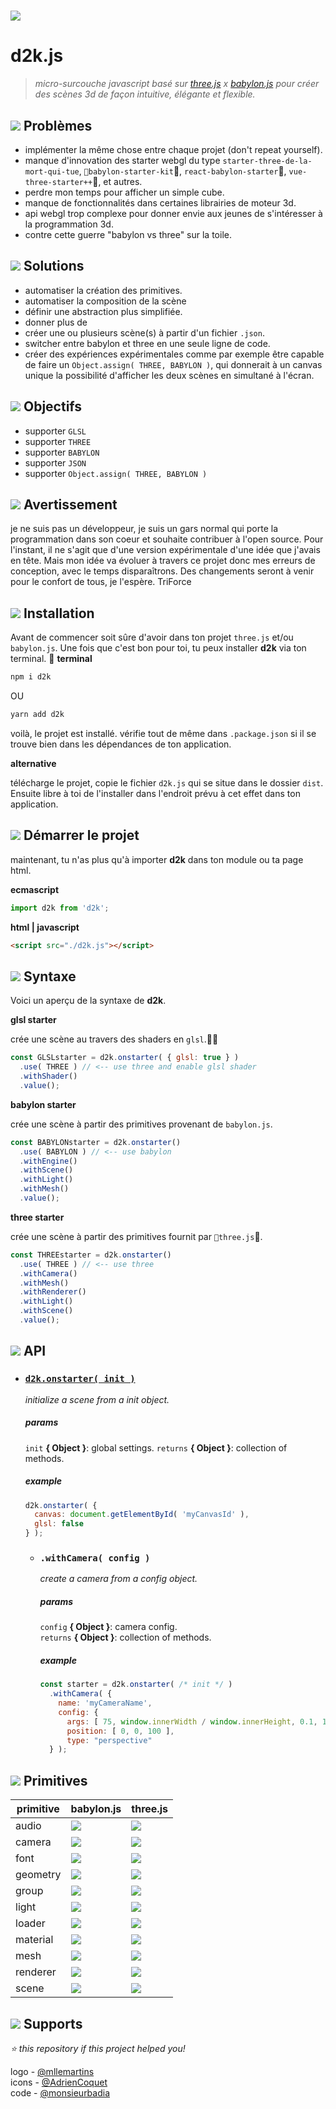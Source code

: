 # <img src="../images/d2k-logo-standard.png"/>

# d2k.js <!-- [![NPM Package][npm]][npm-url] [![Build Size][build-size]][build-size-url] [![NPM Downloads][npm-downloads]][npmtrends-url] [![Dev Dependencies][dev-dependencies]][dev-dependencies-url] -->

> *micro-surcouche javascript basé sur [three.js](https://threejs.org) x [babylon.js](https://www.babylonjs.com) pour créer des scènes 3d de façon intuitive, élégante et flexible.*

## <img src="./icons/icon-problem.svg"/> Problèmes

- implémenter la même chose entre chaque projet (don't repeat yourself).
- manque d'innovation des starter webgl du type `starter-three-de-la-mort-qui-tue`, `babylon-starter-kit`, `react-babylon-starter`, `vue-three-starter++`, et autres.
- perdre mon temps pour afficher un simple cube.
- manque de fonctionnalités dans certaines librairies de moteur 3d.
- api webgl trop complexe pour donner envie aux jeunes de s'intéresser à la programmation 3d.
- contre cette guerre "babylon vs three" sur la toile.

## <img src="./icons/icon-solution.svg"/> Solutions

- automatiser la création des primitives.
- automatiser la composition de la scène
- définir une abstraction plus simplifiée.
- donner plus de
- créer une ou plusieurs scène(s) à partir d'un fichier `.json`.
- switcher entre babylon et three en une seule ligne de code.
- créer des expériences expérimentales comme par exemple être capable de faire un `Object.assign( THREE, BABYLON )`, qui donnerait à un canvas unique la possibilité d'afficher les deux scènes en simultané à l'écran.

## <img src="./icons/icon-goals.svg"/> Objectifs

- supporter `GLSL`
- supporter `THREE`
- supporter `BABYLON` 
- supporter `JSON`
- supporter `Object.assign( THREE, BABYLON )`

## <img src="./icons/icon-disclaimer.svg"/> Avertissement

je ne suis pas un développeur, je suis un gars normal qui porte la programmation dans son coeur et souhaite contribuer à l'open source. Pour l'instant, il ne s'agit que d'une version expérimentale d'une idée que j'avais en tête. Mais mon idée va évoluer à travers ce projet donc mes erreurs de conception, avec le temps disparaîtrons. Des changements seront à venir pour le confort de tous, je l'espère. TriForce

## <img src="./icons/icon-installation.svg"/> Installation

Avant de commencer soit sûre d'avoir dans ton projet `three.js` et/ou `babylon.js`. Une fois que c'est bon pour toi, tu peux installer **d2k** via ton terminal.

**terminal**

```sh
npm i d2k
```

OU

```sh
yarn add d2k
```

voilà, le projet est installé. vérifie tout de même dans `.package.json` si il se trouve bien dans les dépendances de ton application.

**alternative**

télécharge le projet, copie le fichier `d2k.js` qui se situe dans le dossier `dist`. Ensuite libre à toi de l'installer dans l'endroit prévu à cet effet dans ton application.

## <img src="./icons/icon-start-project.svg"/> Démarrer le projet

maintenant, tu n'as plus qu'à importer **d2k** dans ton module ou ta page html.

**ecmascript**

```js
import d2k from 'd2k';
```

**html | javascript**

```html
<script src="./d2k.js"></script>
```

## <img src="./icons/icon-syntax.svg"/> Syntaxe

Voici un aperçu de la syntaxe de **d2k**.

**glsl starter**

crée une scène au travers des shaders en `glsl`.

```js
const GLSLstarter = d2k.onstarter( { glsl: true } )
  .use( THREE ) // <-- use three and enable glsl shader
  .withShader()
  .value();
```

**babylon starter**

crée une scène à partir des primitives provenant de `babylon.js`.

```js
const BABYLONstarter = d2k.onstarter()
  .use( BABYLON ) // <-- use babylon
  .withEngine()
  .withScene()
  .withLight()
  .withMesh()
  .value();
```

**three starter**

crée une scène à partir des primitives fournit par `three.js`.
```js
const THREEstarter = d2k.onstarter()
  .use( THREE ) // <-- use three
  .withCamera()
  .withMesh()
  .withRenderer()
  .withLight()
  .withScene()
  .value();
```

## <img src="./icons/icon-api.svg"/> API

- ### <a name="onstarter"></a>[`d2k.onstarter( init )`](https://github.com/monsieurbadia/d2k.js/blob/master/src/starter/starter.js)

  *initialize a scene from a init object.*

  ##### params

  `init` **{ Object }**: global settings.
  `returns` **{ Object }**: collection of methods. 

  ##### example

  ```js
  d2k.onstarter( {
    canvas: document.getElementById( 'myCanvasId' ),
    glsl: false
  } );
  ```

  - ### `.withCamera( config )`

    *create a camera from a config object.*

    ##### params

    `config` **{ Object }**: camera config.  
    `returns` **{ Object }**: collection of methods. 

    ##### example

    ```js
    const starter = d2k.onstarter( /* init */ )
      .withCamera( {
        name: 'myCameraName',
        config: {
          args: [ 75, window.innerWidth / window.innerHeight, 0.1, 1000 ],
          position: [ 0, 0, 100 ],
          type: "perspective"
      } );
    ```

## <img src="./icons/icon-primitive.svg"/> Primitives

primitive         | babylon.js                          | three.js                            |
------------------|-------------------------------------|-------------------------------------|
audio             | <img src="./icons/icon-check.svg"/> | <img src="./icons/icon-check.svg"/> |
camera            | <img src="./icons/icon-not.svg"/>   | <img src="./icons/icon-not.svg"/>   |
font              | <img src="./icons/icon-check.svg"/> | <img src="./icons/icon-check.svg"/> |
geometry          | <img src="./icons/icon-check.svg"/> | <img src="./icons/icon-not.svg"/>   |
group             | <img src="./icons/icon-check.svg"/> | <img src="./icons/icon-not.svg"/>   |
light             | <img src="./icons/icon-not.svg"/>   | <img src="./icons/icon-not.svg"/>   |
loader            | <img src="./icons/icon-check.svg"/> | <img src="./icons/icon-not.svg"/>   |
material          | <img src="./icons/icon-not.svg"/>   | <img src="./icons/icon-not.svg"/>   |
mesh              | <img src="./icons/icon-not.svg"/>   | <img src="./icons/icon-not.svg"/>   |
renderer          | <img src="./icons/icon-not.svg"/>   | <img src="./icons/icon-not.svg"/>   |
scene             | <img src="./icons/icon-not.svg"/>   | <img src="./icons/icon-not.svg"/>   |

## <img src="./icons/icon-supports.svg"/> Supports

*⭐️ this repository if this project helped you!*  

logo - [@mllemartins](https://twitter.com/mllemartins)    
icons - [@AdrienCoquet](https://twitter.com/AdrienCoquet)   
code - [@monsieurbadia](https://twitter.com/monsieurbadia)    

[npm]: https://img.shields.io/npm/v/d2k
[npm-url]: https://www.npmjs.com/package/d2k
[build-size]: https://badgen.net/bundlephobia/minzip/d2k
[build-size-url]: https://bundlephobia.com/result?p=d2k
[npm-downloads]: https://img.shields.io/npm/dw/d2k
[npmtrends-url]: https://www.npmtrends.com/d2k
[dev-dependencies]: https://img.shields.io/david/dev/monsieurbadia/d2k.js
[dev-dependencies-url]: https://david-dm.org/monsieurbadia/d2k.js#info=devDependencies

